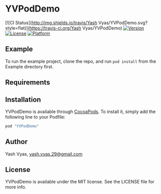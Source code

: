 # YVPodDemo

[![CI Status](http://img.shields.io/travis/Yash Vyas/YVPodDemo.svg?style=flat)](https://travis-ci.org/Yash Vyas/YVPodDemo)
[![Version](https://img.shields.io/cocoapods/v/YVPodDemo.svg?style=flat)](http://cocoapods.org/pods/YVPodDemo)
[![License](https://img.shields.io/cocoapods/l/YVPodDemo.svg?style=flat)](http://cocoapods.org/pods/YVPodDemo)
[![Platform](https://img.shields.io/cocoapods/p/YVPodDemo.svg?style=flat)](http://cocoapods.org/pods/YVPodDemo)

## Example

To run the example project, clone the repo, and run `pod install` from the Example directory first.

## Requirements

## Installation

YVPodDemo is available through [CocoaPods](http://cocoapods.org). To install
it, simply add the following line to your Podfile:

```ruby
pod "YVPodDemo"
```

## Author

Yash Vyas, yash.vyas.29@gmail.com

## License

YVPodDemo is available under the MIT license. See the LICENSE file for more info.
